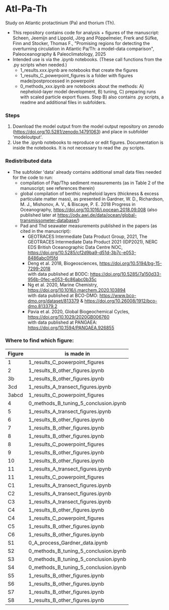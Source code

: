 # Atl-Pa-Th
Study on Atlantic protactinium (Pa) and thorium (Th).  

- This repository contains code for analysis + figures of the manuscript:  
Scheen, Jeemijn and Lippold, Jörg and Pöppelmeier, Frerk and Süfke, Finn and Stocker, Thomas F., "Promising regions for detecting the overturning circulation in Atlantic Pa/Th: a model-data comparison", Paleoceanography & Paleoclimatology, 2025
- Intended use is via the .ipynb notebooks. (These call functions from the .py scripts when needed.)
  - 1_results.xxx.ipynb are notebooks that create the figures
  - 1_results_C_powerpoint_figures is a folder with figures made/postprocessed in powerpoint
  - 0_methods_xxx.ipynb are notebooks about the methods: A) nepheloid-layer model development, B) tuning, C) preparing runs with scaled particle export fluxes. Step B) also contains .py scripts, a readme and additional files in subfolders.

### Steps
1. Download the model output from the model output repository on zenodo (https://doi.org/10.5281/zenodo.14791063) and place in subfolder 'modeloutput'.
2. Use the .ipynb notebooks to reproduce or edit figures. Documentation is inside the notebooks. It is not necessary to read the .py scripts.

### Redistributed data
- The subfolder 'data' already contains additional small data files needed for the code to run:
  - compilation of Pap/Thp sediment measurements (as in Table 2 of the manuscript; see references therein)
  - global compilation of benthic nepheloid layers (thickness & excess particulate matter mass), as presented in Gardner, W. D., Richardson, M. J., Mishonov, A. V., & Biscaye, P. E. 2018 Progress in Oceanography, https://doi.org/10.1016/j.pocean.2018.09.008 (also published later at https://odv.awi.de/data/ocean/global-transmissometer-database/)
  - Pad and Thd seawater measurements published in the papers (as cited in the manuscript):
    - GEOTRACES Intermediate Data Product Group, 2021, The GEOTRACES Intermediate Data Product 2021 (IDP2021), NERC EDS British Oceanographic Data Centre NOC, https://doi.org/10.5285/cf2d9ba9-d51d-3b7c-e053-8486abc0f5fd
    - Deng et al. 2018, Biogeosciences, https://doi.org/10.5194/bg-15-7299-2018  
      with data published at BODC: https://doi.org/10.5285/7a150d33-956b-0fec-e053-6c86abc0b35c
    - Ng et al. 2020, Marine Chemistry, https://doi.org/10.1016/j.marchem.2020.103894  
      with data published at BCO-DMO: https://www.bco-dmo.org/dataset/813379 & https://doi.org/10.26008/1912/bco-dmo.813379.2
    - Pavia et al. 2020, Global Biogeochemical Cycles, https://doi.org/10.1029/2020GB006760  
      with data published at PANGAEA: https://doi.org/10.1594/PANGAEA.926855
      
### Where to find which figure:  
| Figure |is made in  |
|--------|-------------|
| 1 | 1_results_C_powerpoint_figures  |
| 2 | 1_results_B_other_figures.ipynb  |
| 3b |  1_results_B_other_figures.ipynb  |
| 3cd | 1_results_A_transect_figures.ipynb  |
| 3abcd | 1_results_C_powerpoint_figures  |
| 4 | 0_methods_B_tuning_5_conclusion.ipynb  |
| 5 | 1_results_A_transect_figures.ipynb  |
| 6 | 1_results_B_other_figures.ipynb  |
| 7 | 1_results_B_other_figures.ipynb  |
| 8 | 1_results_B_other_figures.ipynb  |
| 8 | 1_results_C_powerpoint_figures  |
| 9 | 1_results_B_other_figures.ipynb  |
| 10 |  1_results_B_other_figures.ipynb  |
| 11 |  1_results_A_transect_figures.ipynb  |
| 11 |  1_results_C_powerpoint_figures  |
| C1 |  1_results_A_transect_figures.ipynb  |
| C2 |  1_results_A_transect_figures.ipynb  |
| C3 |  1_results_A_transect_figures.ipynb  |
| C4 |  1_results_B_other_figures.ipynb  |
| C4 |  1_results_C_powerpoint_figures  |
| C5 |  1_results_B_other_figures.ipynb  |
| C6 |  1_results_B_other_figures.ipynb  |
| S1 |  0_A_process_Gardner_data.ipynb  |
| S2 |  0_methods_B_tuning_5_conclusion.ipynb  |
| S3 |  0_methods_B_tuning_5_conclusion.ipynb  |
| S4 |  0_methods_B_tuning_5_conclusion.ipynb  |
| S5 |  1_results_B_other_figures.ipynb  |
| S6 |  1_results_B_other_figures.ipynb  |
| S7 |  1_results_B_other_figures.ipynb  |
| S8 |  1_results_B_other_figures.ipynb  |
